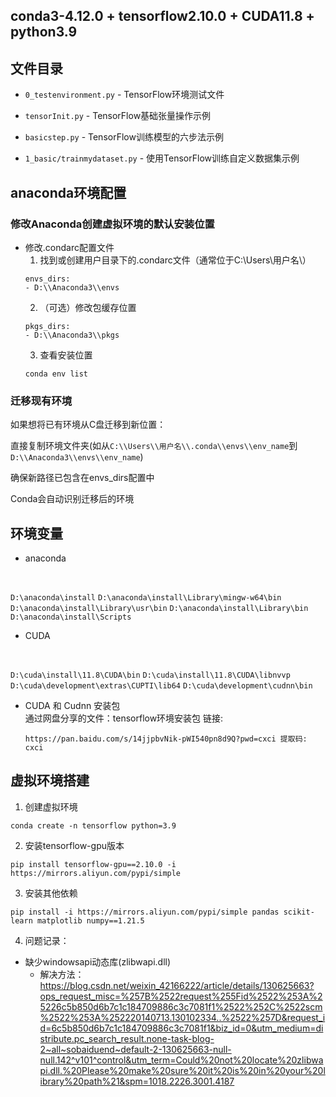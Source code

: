 ## conda3-4.12.0 + tensorflow2.10.0 + CUDA11.8 + python3.9 

## 文件目录

- `0_testenvironment.py` - TensorFlow环境测试文件

- `tensorInit.py` - TensorFlow基础张量操作示例

- `basicstep.py` - TensorFlow训练模型的六步法示例

- `1_basic/trainmydataset.py` - 使用TensorFlow训练自定义数据集示例



## anaconda环境配置
### 修改Anaconda创建虚拟环境的默认安装位置
- 修改.condarc配置文件
    </br>
    1. 找到或创建用户目录下的.condarc文件（通常位于C:\\Users\用户名\\）
    ``` 
    envs_dirs:
  - D:\\Anaconda3\\envs
    ```
    2. （可选）修改包缓存位置
    ```
    pkgs_dirs:
  - D:\\Anaconda3\\pkgs
    ```
    3. 查看安装位置
    ```
    conda env list
    ```
    
### 迁移现有环境

如果想将已有环境从C盘迁移到新位置：

直接复制环境文件夹(如从```C:\\Users\\用户名\\.conda\\envs\\env_name```到```D:\\Anaconda3\\envs\\env_name```)

确保新路径已包含在envs_dirs配置中

Conda会自动识别迁移后的环境

## 环境变量
- anaconda
</br>

```D:\anaconda\install```
```D:\anaconda\install\Library\mingw-w64\bin```
```D:\anaconda\install\Library\usr\bin```
```D:\anaconda\install\Library\bin```
```D:\anaconda\install\Scripts```

- CUDA
</br>

```D:\cuda\install\11.8\CUDA\bin```
```D:\cuda\install\11.8\CUDA\libnvvp```
```D:\cuda\development\extras\CUPTI\lib64```
```D:\cuda\development\cudnn\bin```

- CUDA 和 Cudnn 安装包</br>
通过网盘分享的文件：tensorflow环境安装包
链接:
  ```
  https://pan.baidu.com/s/14jjpbvNik-pWI540pn8d9Q?pwd=cxci 提取码: cxci 
  ```


## 虚拟环境搭建
1. 创建虚拟环境
```
conda create -n tensorflow python=3.9
```
2. 安装tensorflow-gpu版本
```
pip install tensorflow-gpu==2.10.0 -i https://mirrors.aliyun.com/pypi/simple
```
3. 安装其他依赖
```
pip install -i https://mirrors.aliyun.com/pypi/simple pandas scikit-learn matplotlib numpy==1.21.5
```
4. 问题记录：
  - 缺少windowsapi动态库(zlibwapi.dll)
    - 解决方法：
    https://blog.csdn.net/weixin_42166222/article/details/130625663?ops_request_misc=%257B%2522request%255Fid%2522%253A%25226c5b850d6b7c1c184709886c3c7081f1%2522%252C%2522scm%2522%253A%252220140713.130102334..%2522%257D&request_id=6c5b850d6b7c1c184709886c3c7081f1&biz_id=0&utm_medium=distribute.pc_search_result.none-task-blog-2~all~sobaiduend~default-2-130625663-null-null.142^v101^control&utm_term=Could%20not%20locate%20zlibwapi.dll.%20Please%20make%20sure%20it%20is%20in%20your%20library%20path%21&spm=1018.2226.3001.4187
    
